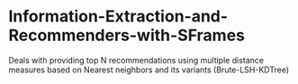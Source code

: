 # Information-Extraction-and-Recommenders-with-SFrames
Deals with providing top N recommendations using multiple distance measures based on Nearest neighbors and its variants (Brute-LSH-KDTree) 
